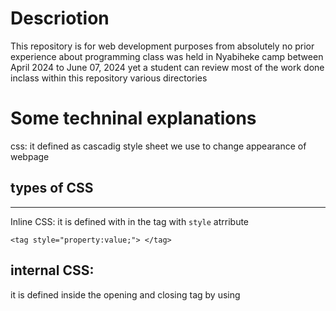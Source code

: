 # Descriotion
 This repository is for web development purposes from absolutely no prior experience about programming 
 class was held in Nyabiheke camp between April 2024 to June 07, 2024 yet a student can review most of the work done inclass 
 within this repository various directories


# Some techninal explanations 

css: it defined as cascadig style sheet
we use to change appearance of webpage

## types of CSS

---
Inline CSS: it is defined with in the tag with `style` atrribute

```
<tag style="property:value;"> </tag>
```

## internal CSS:

it is defined inside the opening and closing <head> tag by using <style> tag along with help of classes and selectors

**Syntax:**

```
<html>
<head>
    <style>
     selector {
    property: value;
    padding" 23px;
}

    </style>

</head>
</html>
```

## External CSS:

We define these styling in the separate file later on we import it in our html source code using <link> tag with `rel` and `href` attributes full tag <link hfer="PATH_TO_MY_CSS_FILE" rel="stylesheet">

```
syntax: selector {
    property: valuue;
}
```

## cloning  Guideline

- Open terminal in your vs code
- git clone REPOSITORY_URL
- cd project-name
- code .    // to open vs code instance with in newly cloned repository

Now you can finally see all the files from the cloned repository

## task 1 inline css
design the following shapes using inline, internal and external CSS

- steps 1: create a folder called shapes
- step 2: inside that folder create a file called index.html

step 3: inside `index.html` define a tag called <div> then use style attributes to add all the properties needed to have 3 nested shapes like you see them on shared design.

- step 3: create a file called styles

<div style="border:1px solid red;" > white, space for children boxes
     <div>Box 1</div> {curved border, white background, put space between border and text }
     <div>Box 2</div>
     <div>Box 3</div>
<div>
</head>
Today's work is to use external css 
------------------------------------
Design a page which has 
1. dark background and white text
2. page must have logo, and navigation links include home, about us, contact us
     a. logo can be text, or image
     b. no underline below menu links 
     c. links must leave space between them atleast 20px


3. nav menu  section must have underline which has grey color, 1px border
4. Whole page contents must be spaced left-right side with 64px and 0px on top and bottom
5. body contents must be paragraphs with random texts(hint: use type lorem23 in your editor then press enter)

Don't hesitate to ask Any problem 

 
task 4
-------------
- create two files one is aboutus.html and contactus.html
- embed the menu we had from index.html we created yesterday
- link the menu to navigate among our pages we build
- add hover effect on our menus, when user hovers on menu it has to have background of green, and text has to be white

n.b: I explain in few minutes for anyone who is not getting it.
others you can start

tasks       
-----------
- CSS grid
- media query
- animations 
- git&github

## Git Revision
 you can either clone by `git clone github.com/your_name/your_repo.git` or follow guidelines below to associate your git remote repository with your local repository
## Step by step adding remote repository to your local respoistory

 ``` 
 git init  // initialize local repository/ project
 git add .  // stages files to track
 git commit -m "Your commit message goes here"
 git remote add origin your_repository_url  //to associate local with remote repository
 
 git pull origin branch_name //  bringing remote changes to your local repository
 
 git pull origin branch_name --allow-unrelated-histories // incase previous pull didn't work due to th changes which don't know each other
 i.e: at this stage your should see remote changes to your local repository

git push origin branch_name
 
 ```
# Task 6
--------
Design anything you want but consider these CSS positioning technique
sticky, fixed, absolute, relative and static
Remember default CSS positioning on every HTML element is static

hint
----
``` 
selector{
    position: absolute | relative | sticky | fixed | static
}

```

# Animation

``` 
animation-name: my-anim
animation-duration: 2s
animation-iteration-count: 4
animation-delay:3s
animation-timing-function: ease | ease-in | ease-out| ease-in-out

@keyframes my-anim{
    from{
        properties
    },
    to{
        properties:
    }
}
```

transform: translate(-50%, -50%)
transform: scale(2, 0.5)
transform: scaleX(2, 0.5) scaleY(2)

# Resources

1. Css animation from [Scrimba](https://www.youtube.com/watch?v=LCEgHntqBps&ab_channel=Scrimba)
2. CSS framework [freecodecamp](https://www.freecodecamp.org/news/learn-tailwind-css/) 
 click [here for video](https://www.youtube.com/watch?v=ft30zcMlFao&t=3637s&ab_channel=freeCodeCamp.org)
3. Javascript from 0 to 100 documentation (https://developer.mozilla.org/en-US/docs/Learn/Getting_started_with_the_web/JavaScript_basics)
4. Javascript from 0 to 100 video (https://www.freecodecamp.org/news/full-javascript-course-for-beginners/)

 [more projects](https://github.com/nahimanajz)

# prepared BY Janvier Nahimana
